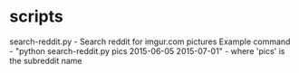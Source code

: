 # scripts

search-reddit.py - Search reddit for imgur.com pictures 
  Example command - "python search-reddit.py pics 2015-06-05 2015-07-01" - where 'pics' is the subreddit name
